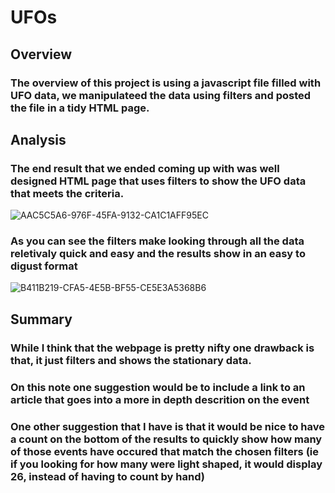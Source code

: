 # UFOs
## Overview
### The overview of this project is using a javascript file filled with UFO data, we manipulateed the data using filters and posted the file in a tidy HTML page. 
## Analysis
### The end result that we ended coming up with was well designed HTML page that uses filters to show the UFO data that meets the criteria.  
![AAC5C5A6-976F-45FA-9132-CA1C1AFF95EC](https://user-images.githubusercontent.com/96598876/159193231-43783b03-452b-4319-a935-a717856cf79c.jpeg)

### As you can see the filters make looking through all the data reletivaly quick and easy and the results show in an easy to digust format

![B411B219-CFA5-4E5B-BF55-CE5E3A5368B6](https://user-images.githubusercontent.com/96598876/159193147-fa057fd1-54da-4ea7-93bf-fd068ea0c9b1.jpeg)

## Summary 
### While I think that the webpage is pretty nifty one drawback is that, it just filters and shows the stationary data.
### On this note one suggestion would be to include a link to an article that goes into a more in depth descrition on the event
### One other suggestion that I have is that it would be nice to have a count on the bottom of the results to quickly show how many of those events have occured that match the chosen filters (ie if you looking for how many were light shaped, it would display 26, instead of having to count by hand)
